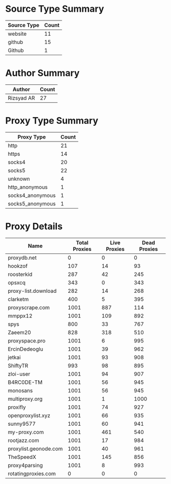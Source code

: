 # Source Type Summary

| Source Type | Count |
|-------------|-------|
| website | 11 |
| github | 15 |
| Github | 1 |


# Author Summary

| Author | Count |
|--------|-------|
| Rizsyad AR | 27 |


# Proxy Type Summary

| Proxy Type | Count |
|------------|-------|
| http | 21 |
| https | 14 |
| socks4 | 20 |
| socks5 | 22 |
| unknown | 4 |
| http_anonymous | 1 |
| socks4_anonymous | 1 |
| socks5_anonymous | 1 |


# Proxy Details

| Name | Total Proxies | Live Proxies | Dead Proxies |
|------|---------------|--------------|---------------|
| proxydb.net | 0 | 0 | 0 |
| hookzof | 107 | 14 | 93 |
| roosterkid | 287 | 42 | 245 |
| opsxcq | 343 | 0 | 343 |
| proxy-list.download | 282 | 14 | 268 |
| clarketm | 400 | 5 | 395 |
| proxyscrape.com | 1001 | 887 | 114 |
| mmppx12 | 1001 | 109 | 892 |
| spys | 800 | 33 | 767 |
| Zaeem20 | 828 | 318 | 510 |
| proxyspace.pro | 1001 | 6 | 995 |
| ErcinDedeoglu | 1001 | 39 | 962 |
| jetkai | 1001 | 93 | 908 |
| ShiftyTR | 993 | 98 | 895 |
| zloi-user | 1001 | 94 | 907 |
| B4RC0DE-TM | 1001 | 56 | 945 |
| monosans | 1001 | 56 | 945 |
| multiproxy.org | 1001 | 1 | 1000 |
| proxifly | 1001 | 74 | 927 |
| openproxylist.xyz | 1001 | 66 | 935 |
| sunny9577 | 1001 | 60 | 941 |
| my-proxy.com | 1001 | 461 | 540 |
| rootjazz.com | 1001 | 17 | 984 |
| proxylist.geonode.com | 1001 | 40 | 961 |
| TheSpeedX | 1001 | 145 | 856 |
| proxy4parsing | 1001 | 8 | 993 |
| rotatingproxies.com | 0 | 0 | 0 |
